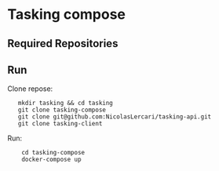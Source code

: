 # Tasking compose

## Required Repositories

## Run 

Clone repose:
```
   mkdir tasking && cd tasking
   git clone tasking-compose
   git clone git@github.com:NicolasLercari/tasking-api.git
   git clone tasking-client 
```

Run: 
```
    cd tasking-compose
    docker-compose up        
```
